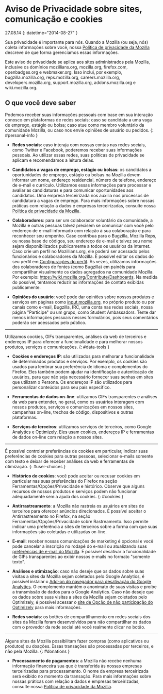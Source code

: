 # Aviso de Privacidade sobre sites, comunicação e cookies

27.08.14
{: datetime="2014-08-27" }

Sua privacidade é importante para nós. Quando a Mozilla (ou seja, nós) coleta informações sobre você, nossa [Política de privacidade da Mozilla](https://www.mozilla.org/privacy/) descreve de que forma gerenciamos essas informações.

Este aviso de privacidade se aplica aos sites administrados pela Mozilla, inclusive os domínios mozillians.org, mozilla.org, firefox.com, openbadges.org e webmaker.org. Isso inclui, por exemplo, bugzilla.mozilla.org, reps.mozilla.org, careers.mozilla.org, developers.mozilla.org, support.mozilla.org, addons.mozilla.org e wiki.mozilla.org.

## O que você deve saber

Podemos receber suas informações pessoais com base em sua interação conosco em plataformas de redes sociais; caso se candidate a uma vaga de emprego, estágio ou bolsa; caso atue como membro voluntário da comunidade Mozilla, ou caso nos envie opiniões de usuário ou pedidos.
{: #personal-info }

* **Redes sociais**: caso interaja com nossas contas nas redes sociais, como Twitter e Facebook, poderemos receber suas informações pessoais. Ao utilizar essas redes, suas políticas de privacidade se aplicam e recomendamos a leitura delas.

* **Candidatos a vagas de emprego, estágio ou bolsas**: os candidatos a oportunidades de emprego, estágio ou bolsas na Mozilla devem informar um nome, endereço residencial, número de telefone, endereço de e-mail e currículo. Utilizamos essas informações para processar e avaliar as candidaturas e para comunicar oportunidades aos candidatos. Uma empresa terceirizada nos auxilia nos processos de candidatura a vagas de emprego. Para mais informações sobre nossas práticas com relação a dados e empresas terceirizadas, consulte nossa [Política de privacidade da Mozilla](https://www.mozilla.org/privacy/).

* **Colaboradores**: para ser um colaborador voluntário da comunidade, a Mozilla e outras pessoas talvez precisem se comunicar com você pelo endereço de e-mail informado com relação à sua colaboração e para reconhecer seu empenho. Caso contribua para o Bugzilla, Mozilla Reps, ou nossa base de códigos, seu endereço de e-mail e talvez seu nome sejam disponibilizados publicamente a todos os usuários da Internet. Caso crie um perfil no Mozillians.org, ele poderá ser acessado pelos funcionários e colaboradores da Mozilla. É possível editar os dados do seu perfil em [Configurações do perfil](https://mozillians.org/user/edit). Às vezes, utilizamos informações dos colaboradores de fontes (como Bugzilla) em painéis para compartilhar visualmente os dados agregados na comunidade Mozilla. Por exemplo: <https://wiki.mozilla.org/Contribute/Dashboards>. Na medida do possível, tentamos reduzir as informações de contato exibidas publicamente.

* **Opiniões do usuário**:  você pode dar opiniões sobre nossos produtos e serviços em páginas como [input.mozilla.org](https://input.mozilla.org/), no próprio produto ou por canais como e-mail, Bugzilla, IRC, uma conta nas redes sociais, nossa página "Participe" ou um grupo, como Student Ambassadors. Tente dar menos informações pessoais nesses formulários, pois seus comentários poderão ser acessados pelo público.

---------------------------------------

Utilizamos cookies, GIFs transparentes, análises da web de terceiros e endereços IP para oferecer a funcionalidade e para melhorar nossos produtos, serviços e comunicações. 
{: #data-tools }

* **Cookies e endereços IP**: são utilizados para melhorar a funcionalidade de determinados produtos e serviços. Por exemplo, os cookies são usados para lembrar sua preferência de idioma e complementos do Firefox. Eles também podem ajudar na identificação e autenticação de usuários, para que não seja necessário fornecer suas senhas em sites que utilizam o Persona.  Os endereços IP são utilizados para personalizar conteúdos para seu país específico.

* **Ferramentas de dados on-line**: utilizamos GIFs transparentes e análises da web para entender, no geral, como os usuários interagem com nossos produtos, serviços e comunicações em nossos sites, campanhas on-line, trechos de código, dispositivos e outras plataformas. 

* **Serviços de terceiros**: utilizamos serviços de terceiros, como Google Analytics e Optimizely.  Eles usam cookies, endereços IP e ferramentas de dados on-line com relação a nossos sites.  

---------------------------------------

É possível controlar preferências de cookies em particular, indicar suas preferências de cookies para outras pessoas, selecionar e-mails somente com texto e deixar de receber análises da web e ferramentas de otimização. 
{: #user-choices }

* **Histórico de cookies**: você pode aceitar ou recusar cookies em particular nas suas preferências do Firefox na seção Ferramentas/Opções/Privacidade e histórico. Observe que alguns recursos de nossos produtos e serviços podem não funcionar adequadamente sem a ajuda dos cookies.
{: #cookies }

* **Antirrastreamento**: a Mozilla não rastreia os usuários em sites de terceiros para oferecer anúncios direcionados.  É possível aceitar o Antirrastreamento no Firefox, na seção Ferramentas/Opções/Privacidade sobre Rastreamento. Isso permite indicar uma preferência a sites de terceiros sobre a forma com que suas informações são coletadas e utilizadas on-line.  

* **E-mail**: receber nossas comunicações de marketing é opcional e você pode cancelar a inscrição no rodapé do e-mail ou atualizando suas [preferências de e-mail do Mozilla](https://www.mozilla.org/newsletter/recovery/). É possível desativar a funcionalidade de GIFs transparentes ao exibir nossos e-mails no formato "somente texto".  

* **Análises e otimização**: caso não deseje que os dados sobre suas visitas a sites da Mozilla sejam coletados pelo Google Analytics, é possível instalar o [Add-on do navegador para desativação do Google Analytics](https://tools.google.com/dlpage/gaoptout). O complemento mantém o anonimato de suas visitas e proíbe a transmissão de dados para o Google Analytics.
Caso não deseje que os dados sobre suas visitas a sites da Mozilla sejam coletados pelo Optimizely, é possível acessar o [site de Opção de não participação do Optimizely](https://www.optimizely.com/opt_out) para mais informações.

* **Redes sociais**: os botões de compartilhamento em redes sociais dos sites da Mozilla foram desenvolvidos para não compartilhar os dados com o provedor da rede social até você realmente clicar no botão.

---------------------------------------

Alguns sites da Mozilla possibilitam fazer compras (como aplicativos ou produtos) ou doações. Essas transações são processadas por terceiros, e não pela Mozilla. 
{: #donations }

* **Processamento de pagamentos**:   a Mozilla não recebe nenhuma informação financeira sua que é transferida às nossas empresas terceirizadas para processamento. O nome da empresa terceirizada será exibido no momento da transação.  Para mais informações sobre nossas práticas com relação a dados e empresas terceirizadas, consulte nossa [Política de privacidade da Mozilla](https://www.mozilla.org/privacy/).
